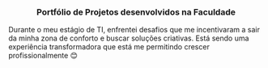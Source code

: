 <h3 align="center">Portfólio de Projetos desenvolvidos na Faculdade</h3>


Durante o meu estágio de TI, enfrentei desafios que me incentivaram a sair da minha zona de conforto e buscar soluções criativas.
Está sendo uma experiência transformadora que está me permitindo crescer profissionalmente 😊
